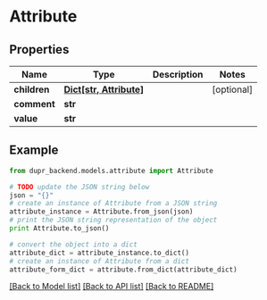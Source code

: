 # Attribute


## Properties
Name | Type | Description | Notes
------------ | ------------- | ------------- | -------------
**children** | [**Dict[str, Attribute]**](Attribute.md) |  | [optional] 
**comment** | **str** |  | 
**value** | **str** |  | 

## Example

```python
from dupr_backend.models.attribute import Attribute

# TODO update the JSON string below
json = "{}"
# create an instance of Attribute from a JSON string
attribute_instance = Attribute.from_json(json)
# print the JSON string representation of the object
print Attribute.to_json()

# convert the object into a dict
attribute_dict = attribute_instance.to_dict()
# create an instance of Attribute from a dict
attribute_form_dict = attribute.from_dict(attribute_dict)
```
[[Back to Model list]](../README.md#documentation-for-models) [[Back to API list]](../README.md#documentation-for-api-endpoints) [[Back to README]](../README.md)


